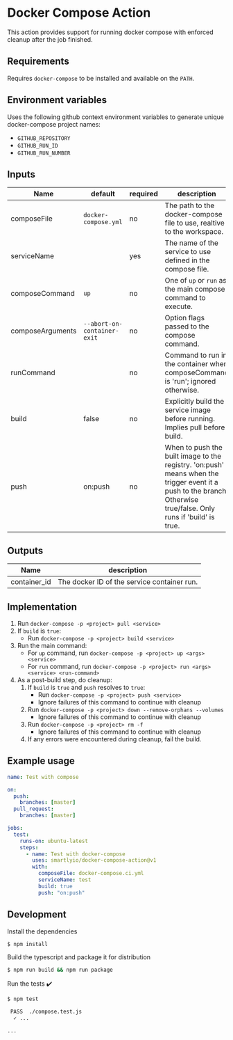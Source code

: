# Docker Compose Action

This action provides support for running docker compose with enforced cleanup after the job finished.

## Requirements

Requires `docker-compose` to be installed and available on the `PATH`.

## Environment variables

Uses the following github context environment variables to generate unique docker-compose project names:
- `GITHUB_REPOSITORY`
- `GITHUB_RUN_ID`
- `GITHUB_RUN_NUMBER`

## Inputs

| Name     | default  | required | description |
|----------|----------|----------|-------------|
| composeFile | `docker-compose.yml` | no | The path to the docker-compose file to use, realtive to the workspace. |
| serviceName | | yes | The name of the service to use defined in the compose file. |
| composeCommand | `up` | no | One of `up` or `run` as the main compose command to execute. |
| composeArguments | `--abort-on-container-exit` | no | Option flags passed to the compose command. |
| runCommand | | no | Command to run in the container when composeCommand is 'run'; ignored otherwise. |
| build | false | no | Explicitly build the service image before running. Implies pull before build. |
| push | on:push | no | When to push the built image to the registry. 'on:push' means when the trigger event it a push to the branch. Otherwise true/false.  Only runs if 'build' is true. |

## Outputs
| Name   | description  |
|--------|--------------|
| container_id | The docker ID of the service container run. |

## Implementation

1. Run `docker-compose -p <project> pull <service>`
2. If `build` is `true`:
   - Run `docker-compose -p <project> build <service>`
3. Run the main command:
   - For `up` command, run `docker-compose -p <project> up <args> <service>`
   - For `run` command, run `docker-compose -p <project> run <args> <service> <run-command>`
4. As a post-build step, do cleanup:
   1. If `build` is `true` and `push` resolves to `true`:
      - Run `docker-compose -p <project> push <service>`
      - Ignore failures of this command to continue with cleanup
   2. Run `docker-compose -p <project> down --remove-orphans --volumes`
      - Ignore failures of this command to continue with cleanup
   3. Run `docker-compose -p <project> rm -f`
      - Ignore failures of this command to continue with cleanup
   4. If any errors were encountered during cleanup, fail the build.


## Example usage

```yaml
name: Test with compose

on:
  push:
    branches: [master]
  pull_request:
    branches: [master]

jobs:
  test:
    runs-on: ubuntu-latest
    steps:
      - name: Test with docker-compose
        uses: smartlyio/docker-compose-action@v1
        with:
          composeFile: docker-compose.ci.yml
          serviceName: test
          build: true
          push: "on:push"
```

## Development

Install the dependencies  
```bash
$ npm install
```

Build the typescript and package it for distribution
```bash
$ npm run build && npm run package
```

Run the tests :heavy_check_mark:  
```bash
$ npm test

 PASS  ./compose.test.js
  ✓ ...

...
```
